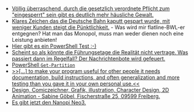 * [Völlig überraschend, durch die gesetzlich verordnete Pflicht zum "eingesperrt" sein gibt es deutlich mehr häusliche Gewalt.](https://blog.fefe.de/?ts=a1f5c1b5)
* [Klares Zeichen das die Deutsche Bahn kaputt gespart wurde, mit weniger Kunden steigt die Pünktlichkeit.](https://www.heise.de/news/Deutsche-Bahn-in-der-Corona-Krise-so-puenktlich-wie-lange-nicht-4841738.html) - Was wird mir flatline-BWL-er entgegnen? Hat man das Monopol, muss man weder dienen noch eine Leistung anbieten!
* [Hier gibt es ein PowerShell Test :-)](https://sid-500.com/2020/07/12/powershell-quiz-are-you-already-an-advanced-powershell-user/)
* [Scheint so als könnte die Führungsetage die Realität nicht vertrage. Was passiert dann im Regelfall? Der Nachrichtenbote wird gefeuert.](https://www.golem.de/news/car-software-org-volkswagen-entlaesst-software-chef-2007-149597.html)
* [PowerShell `Get-Partition`](https://www.ghacks.net/2020/07/13/microsoft-appears-to-have-fixed-the-recovery-partition-hell-in-windows-10/)
* [>>[...] to make your program useful for other people it needs documentation, build instructions, and often generalization and more testing than you gave it in your own personal use.<<](https://utcc.utoronto.ca/~cks/space/blog/sysadmin/RunningServersFredBrooks)
* [Design, Comiczeichner, Grafik, illustration, Character Design, 2D Animation - Sabine Göbel, Fischerstraße 25, 09599 Freiberg.](https://sagoebel.de/)
* [Es gibt jetzt den Nanopi Neo3.](https://www.golem.de/news/bastelrechner-nanopi-neo3-passt-auf-eine-halbe-kreditkarte-2007-149607.html)
